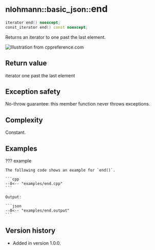 # <small>nlohmann::basic_json::</small>end

```cpp
iterator end() noexcept;
const_iterator end() const noexcept;
```

Returns an iterator to one past the last element.

![Illustration from cppreference.com](Desktop/1010-ai-master/lib/json/doc/mkdocs/docs/images/range-begin-end.svg)

## Return value

iterator one past the last element

## Exception safety

No-throw guarantee: this member function never throws exceptions.

## Complexity

Constant.

## Examples

??? example

    The following code shows an example for `end()`.
    
    ```cpp
    --8<-- "examples/end.cpp"
    ```
    
    Output:
    
    ```json
    --8<-- "examples/end.output"
    ```

## Version history

- Added in version 1.0.0.
